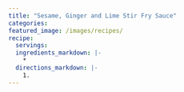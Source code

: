 ```yaml
---
title: "Sesame, Ginger and Lime Stir Fry Sauce"
categories:
featured_image: /images/recipes/
recipe:
  servings: 
  ingredients_markdown: |-
    *
  directions_markdown: |-
    1.
---
```


